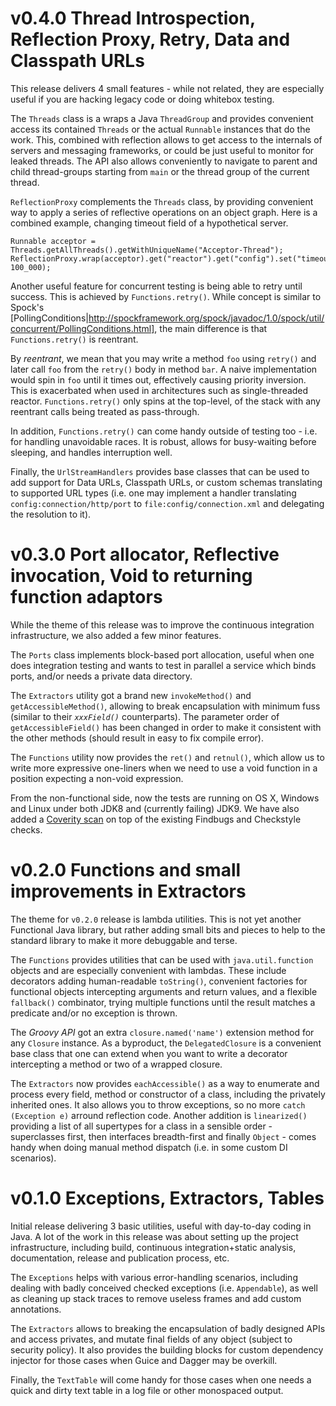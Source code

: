# v0.4.0 Thread Introspection, Reflection Proxy, Retry, Data and Classpath URLs 

This release delivers 4 small features - while not related, they are 
especially useful if you are hacking legacy code or doing whitebox testing.

The `Threads` class is a wraps a Java `ThreadGroup` and provides convenient 
access its contained `Threads` or the actual `Runnable` instances that do the 
work. This, combined with reflection allows to get access to the internals 
of servers and messaging frameworks, or could be just useful to monitor for 
leaked threads. The API also allows conveniently to navigate to parent and 
child thread-groups starting from `main` or the thread group of the current 
thread. 

`ReflectionProxy` complements the `Threads` class, by providing convenient 
way to apply a series of reflective operations on an object graph. Here is 
a combined example, changing timeout field of a hypothetical server.

```$java
Runnable acceptor = Threads.getAllThreads().getWithUniqueName("Acceptor-Thread");
ReflectionProxy.wrap(acceptor).get("reactor").get("config").set("timeout", 100_000);
```

Another useful feature for concurrent testing is being able to retry until 
success. This is achieved by `Functions.retry()`. While concept is similar to Spock's 
[PollingConditions|http://spockframework.org/spock/javadoc/1.0/spock/util/concurrent/PollingConditions.html],
the main difference is that `Functions.retry()` is reentrant. 

By *reentrant*, we mean that you may write a method `foo` using `retry()` 
and later call `foo` from the `retry()` body in method `bar`. 
A naive implementation would spin in `foo` until it times out, effectively 
causing priority inversion. This is exacerbated when used in architectures
such as single-threaded reactor. `Functions.retry()` only spins at the 
top-level, of the stack with any reentrant calls being treated as pass-through.
 
In addition, `Functions.retry()` can come handy outside of testing too - i.e. 
for handling unavoidable races. It is robust, allows for busy-waiting before 
sleeping, and handles interruption well. 

Finally, the `UrlStreamHandlers` provides base classes that can be used to add
support for Data URLs, Classpath URLs, or custom schemas translating to supported 
URL types (i.e. one may implement a handler translating `config:connection/http/port` 
to `file:config/connection.xml` and delegating the resolution to it).


# v0.3.0 Port allocator, Reflective invocation, Void to returning function adaptors 

While the theme of this release was to improve the continuous integration infrastructure,
 we also added a few minor features.
 
The `Ports` class implements block-based port allocation, useful when one does integration
testing and wants to test in parallel a service which binds ports, and/or needs a private 
data directory.
 
The `Extractors` utility got a brand new `invokeMethod()` and `getAccessibleMethod()`, 
 allowing to break encapsulation with minimum fuss (similar to their _`xxxField()`_ 
 counterparts). The parameter order of `getAccessibleField()` has been changed in order
 to make it consistent with the other methods (should result in easy to fix compile error). 

The `Functions` utility now provides the `ret()` and `retnul()`, which allow us to write 
 more expressive one-liners when we need to use a void function in a position expecting 
 a non-void expression. 

From the non-functional side, now the tests are running on OS X, Windows and Linux under 
both JDK8 and (currently failing) JDK9. We have also added a [Coverity scan](https://scan.coverity.com/projects/ddimtirov-nuggets) 
on top of the existing Findbugs and Checkstyle checks.
 
# v0.2.0 Functions and small improvements in Extractors 

The theme for `v0.2.0` release is lambda utilities. This is not yet another 
 Functional Java library, but rather adding small bits and pieces to help
 to the standard library to make it more debuggable and terse.

The `Functions` provides utilities that can be used with `java.util.function` 
 objects and are especially convenient with lambdas. These include decorators
 adding human-readable `toString()`, convenient factories for functional objects 
 intercepting arguments and return values, and a flexible `fallback()` combinator, 
 trying multiple functions until the result matches a predicate and/or no 
 exception is thrown. 

The *Groovy API* got an extra `closure.named('name')` extension method for
 any `Closure` instance. As a byproduct, the `DelegatedClosure` is a convenient 
 base class that one can extend when you want to write a decorator intercepting
 a method or two of a wrapped closure.

The `Extractors` now provides `eachAccessible()` as a way to enumerate and 
 process every field, method or constructor of a class, including the privately 
 inherited ones. It also allows you to throw exceptions, so no more `catch (Exception e)`
 arround reflection code. Another addition is `linearized()` providing a list 
 of all supertypes for a class in a sensible order - superclasses first, then
 interfaces breadth-first and finally `Object` - comes handy when doing manual
 method dispatch (i.e. in some custom DI scenarios). 

# v0.1.0 Exceptions, Extractors, Tables

Initial release delivering 3 basic utilities, useful with day-to-day coding in Java. 
 A lot of the work in this release was about setting up the project infrastructure,
 including build, continuous integration+static analysis, documentation, release and
 publication process, etc. 

The `Exceptions` helps with various error-handling scenarios, including dealing with
 badly conceived checked exceptions (i.e. `Appendable`), as well as cleaning up stack 
 traces to remove useless frames and add custom annotations.

The `Extractors` allows to breaking the encapsulation of badly designed APIs and 
 access privates, and mutate final fields of any object (subject to security policy).
 It also provides the building blocks for custom dependency injector for those cases 
 when Guice and Dagger may be overkill.
 
Finally, the `TextTable` will come handy for those cases when one needs a quick and 
 dirty text table in a log file or other monospaced output.